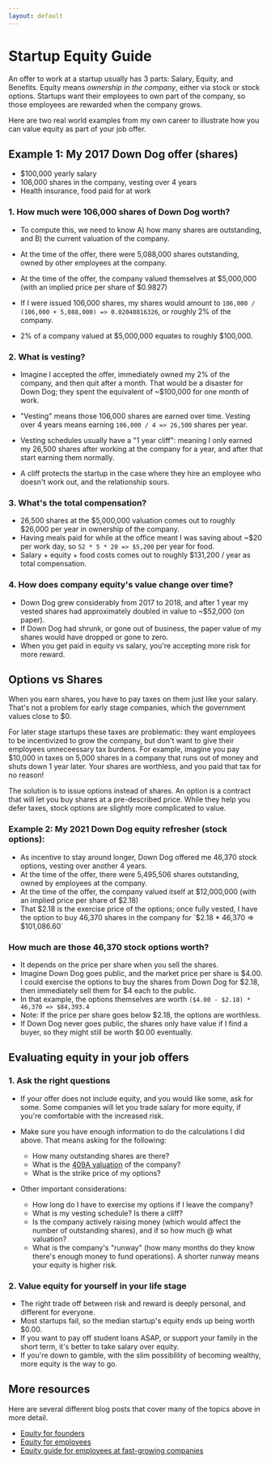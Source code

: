 ```yaml
---
layout: default
---
```


# Startup Equity Guide

An offer to work at a startup usually has 3 parts: Salary, Equity, and Benefits.  Equity means _ownership in the company_, either via stock or stock options.  Startups want their employees to own part of the company, so those employees are rewarded when the company grows.

Here are two real world examples from my own career to illustrate how you can value equity as part of your job offer.

## Example 1: My 2017 Down Dog offer (shares)
 - $100,000 yearly salary
 - 106,000 shares in the company, vesting over 4 years
 - Health insurance, food paid for at work

### 1. How much were 106,000 shares of Down Dog worth?
 - To compute this, we need to know A) how many shares are outstanding, and B) the current valuation of the company.
 - At the time of the offer, there were 5,088,000 shares outstanding, owned by other employees at the company.
 - At the time of the offer, the company valued themselves at $5,000,000 (with an implied price per share of $0.9827)

 - If I were issued 106,000 shares, my shares would amount to `106,000 / (106,000 + 5,088,000) => 0.02040816326`, or roughly 2% of the company.
 - 2% of a company valued at $5,000,000 equates to roughly $100,000.

### 2.  What is vesting?
 - Imagine I accepted the offer, immediately owned my 2% of the company, and then quit after a month.  That would be a disaster for Down Dog; they spent the equivalent of ~$100,000 for one month of work.

 - "Vesting" means those 106,000 shares are earned over time.  Vesting over 4 years means earning `106,000 / 4 => 26,500` shares per year.

 - Vesting schedules usually have a "1 year cliff": meaning I only earned my 26,500 shares after working at the company for a year, and after that start earning them normally.

 - A cliff protects the startup in the case where they hire an employee who doesn't work out, and the relationship sours.

### 3.  What's the total compensation?
 - 26,500 shares at the $5,000,000 valuation comes out to roughly $26,000 per year in ownership of the company.
 - Having meals paid for while at the office meant I was saving about ~$20 per work day, so `52 * 5 * 20 => $5,200` per year for food.
 - Salary + equity + food costs comes out to roughly $131,200 / year as total compensation.

### 4. How does company equity's value change over time?
 - Down Dog grew considerably from 2017 to 2018, and after 1 year my vested shares had approximately doubled in value to ~$52,000 (on paper).
 - If Down Dog had shrunk, or gone out of business, the paper value of my shares would have dropped or gone to zero.
 - When you get paid in equity vs salary, you're accepting more risk for more reward.

## Options vs Shares

When you earn shares, you have to pay taxes on them just like your salary.  That's not a problem for early stage companies, which the government values close to $0.

For later stage startups these taxes are problematic: they want employees to be incentivized to grow the company, but don't want to give their employees unneceessary tax burdens.  For example, imagine you pay $10,000 in taxes on 5,000 shares in a company that runs out of money and shuts down 1 year later.  Your shares are worthless, and you paid that tax for no reason!

The solution is to issue options instead of shares.  An option is a contract that will let you buy shares at a pre-described price.  While they help you defer taxes, stock options are slightly more complicated to value.

### Example 2: My 2021 Down Dog equity refresher (stock options):
 - As incentive to stay around longer, Down Dog offered me 46,370 stock options, vesting over another 4 years.
 - At the time of the offer, there were 5,495,506 shares outstanding, owned by employees at the company.
 - At the time of the offer, the company valued itself at $12,000,000 (with an implied price per share of $2.18)
 - That $2.18 is the exercise price of the options; once fully vested, I have the option to buy 46,370 shares in the company for `$2.18 * 46,370 => $101,086.60`

### How much are those 46,370 stock options worth?
 - It depends on the price per share when you sell the shares.
 - Imagine Down Dog goes public, and the market price per share is $4.00.  I could exercise the options to buy the shares from Down Dog for $2.18, then immediately sell them for $4 each to the public.
 - In that example, the options themselves are worth `($4.00 - $2.18) * 46,370 => $84,393.4`
 - Note: If the price per share goes below $2.18, the options are worthless.
 - If Down Dog never goes public, the shares only have value if I find a buyer, so they might still be worth $0.00 eventually.

## Evaluating equity in your job offers
### 1. Ask the right questions
 - If your offer does not include equity, and you would like some, ask for some.  Some companies will let you trade
   salary for more equity, if you're comfortable with the increased risk.

 - Make sure you have enough information to do the calculations I did above.  That means asking for the following:
    - How many outstanding shares are there?
    - What is the [409A valuation](https://carta.com/learn/startups/equity-management/409a-valuation/) of the company?
    - What is the strike price of my options?

 - Other important considerations:
    - How long do I have to exercise my options if I leave the company?
    - What is my vesting schedule?  Is there a cliff?
    - Is the company actively raising money (which would affect the number of outstanding shares), and if so how much @ what valuation?
    - What is the company's "runway" (how many months do they know there's enough money to fund operations).  A shorter runway means your
      equity is higher risk.

### 2. Value equity for yourself in your life stage
 - The right trade off between risk and reward is deeply personal, and different for everyone.
 - Most startups fail, so the median startup's equity ends up being worth $0.00.
 - If you want to pay off student loans ASAP, or support your family in the short term, it's better to take salary over equity.
 - If you're down to gamble, with the slim possiblility of becoming wealthy, more equity is the way to go.

## More resources
Here are several different blog posts that cover many of the topics above in more detail.
 - [Equity for founders](https://stripe.com/guides/atlas/equity)
 - [Equity for employees](https://stripe.com/guides/equity-for-employees)
 - [Equity guide for employees at fast-growing companies](https://manual.compoundplanning.com/equity-guide-for-employees-at-fast-growing-companies?collection=early-employee)
